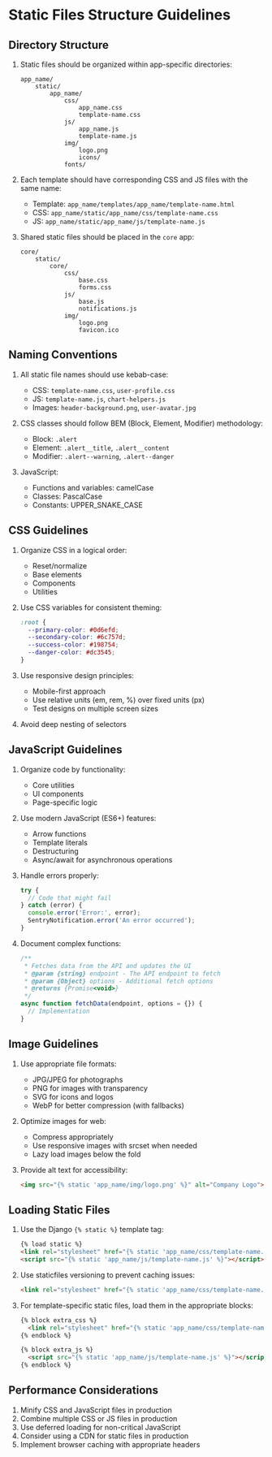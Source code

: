 # Static Files Structure Guidelines

## Directory Structure

1. Static files should be organized within app-specific directories:
   ```
   app_name/
       static/
           app_name/
               css/
                   app_name.css
                   template-name.css
               js/
                   app_name.js
                   template-name.js
               img/
                   logo.png
                   icons/
               fonts/
   ```

2. Each template should have corresponding CSS and JS files with the same name:
   - Template: `app_name/templates/app_name/template-name.html`
   - CSS: `app_name/static/app_name/css/template-name.css`
   - JS: `app_name/static/app_name/js/template-name.js`

3. Shared static files should be placed in the `core` app:
   ```
   core/
       static/
           core/
               css/
                   base.css
                   forms.css
               js/
                   base.js
                   notifications.js
               img/
                   logo.png
                   favicon.ico
   ```

## Naming Conventions

1. All static file names should use kebab-case:
   - CSS: `template-name.css`, `user-profile.css`
   - JS: `template-name.js`, `chart-helpers.js`
   - Images: `header-background.png`, `user-avatar.jpg`

2. CSS classes should follow BEM (Block, Element, Modifier) methodology:
   - Block: `.alert`
   - Element: `.alert__title`, `.alert__content`
   - Modifier: `.alert--warning`, `.alert--danger`

3. JavaScript:
   - Functions and variables: camelCase
   - Classes: PascalCase
   - Constants: UPPER_SNAKE_CASE

## CSS Guidelines

1. Organize CSS in a logical order:
   - Reset/normalize
   - Base elements
   - Components
   - Utilities

2. Use CSS variables for consistent theming:
   ```css
   :root {
     --primary-color: #0d6efd;
     --secondary-color: #6c757d;
     --success-color: #198754;
     --danger-color: #dc3545;
   }
   ```

3. Use responsive design principles:
   - Mobile-first approach
   - Use relative units (em, rem, %) over fixed units (px)
   - Test designs on multiple screen sizes

4. Avoid deep nesting of selectors

## JavaScript Guidelines

1. Organize code by functionality:
   - Core utilities
   - UI components
   - Page-specific logic

2. Use modern JavaScript (ES6+) features:
   - Arrow functions
   - Template literals
   - Destructuring
   - Async/await for asynchronous operations

3. Handle errors properly:
   ```javascript
   try {
     // Code that might fail
   } catch (error) {
     console.error('Error:', error);
     SentryNotification.error('An error occurred');
   }
   ```

4. Document complex functions:
   ```javascript
   /**
    * Fetches data from the API and updates the UI
    * @param {string} endpoint - The API endpoint to fetch
    * @param {Object} options - Additional fetch options
    * @returns {Promise<void>}
    */
   async function fetchData(endpoint, options = {}) {
     // Implementation
   }
   ```

## Image Guidelines

1. Use appropriate file formats:
   - JPG/JPEG for photographs
   - PNG for images with transparency
   - SVG for icons and logos
   - WebP for better compression (with fallbacks)

2. Optimize images for web:
   - Compress appropriately
   - Use responsive images with srcset when needed
   - Lazy load images below the fold

3. Provide alt text for accessibility:
   ```html
   <img src="{% static 'app_name/img/logo.png' %}" alt="Company Logo">
   ```

## Loading Static Files

1. Use the Django `{% static %}` template tag:
   ```html
   {% load static %}
   <link rel="stylesheet" href="{% static 'app_name/css/template-name.css' %}">
   <script src="{% static 'app_name/js/template-name.js' %}"></script>
   ```

2. Use staticfiles versioning to prevent caching issues:
   ```html
   <link rel="stylesheet" href="{% static 'app_name/css/template-name.css' %}?v={{ version }}">
   ```

3. For template-specific static files, load them in the appropriate blocks:
   ```html
   {% block extra_css %}
     <link rel="stylesheet" href="{% static 'app_name/css/template-name.css' %}">
   {% endblock %}
   
   {% block extra_js %}
     <script src="{% static 'app_name/js/template-name.js' %}"></script>
   {% endblock %}
   ```

## Performance Considerations

1. Minify CSS and JavaScript files in production
2. Combine multiple CSS or JS files in production
3. Use deferred loading for non-critical JavaScript
4. Consider using a CDN for static files in production
5. Implement browser caching with appropriate headers